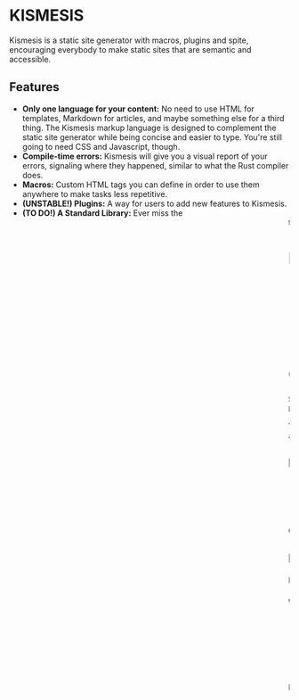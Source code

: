 # KISMESIS

Kismesis is a static site generator with macros, plugins and spite, encouraging everybody to make static sites that are semantic and accessible.

## Features
- **Only one language for your content:** No need to use HTML for templates, Markdown for articles, and maybe something else for a third thing. The Kismesis markup language is designed to complement the static site generator while being concise and easier to type. You're still going to need CSS and Javascript, though.
- **Compile-time errors:** Kismesis will give you a visual report of your errors, signaling where they happened, similar to what the Rust compiler does.
- **Macros:** Custom HTML tags you can define in order to use them anywhere to make tasks less repetitive.
- **(UNSTABLE!) Plugins:** A way for users to add new features to Kismesis.
- **(TO DO!) A Standard Library:** Ever miss the <marquee> tag? In Kismesis, you're not allowed to use deprecated tags, however it will come with a <marquee?> plugin, which will aim to replicate the behavior using only widely supported featues.

# How To Use
- Download one of the builds from the releases and add it to your `$PATH` environment variable. I recommend that you rename the executable to `kismesis` instead of `kismesis-ssg`
- To get started, run `kismesis new [project_name]`. This will create a new folder for your project. 
- Run `kismesis build` to build a project.

# Compiling
Simply install the rust toolchain, clone this repository and do `cargo build`. It literally is that simple. This is Rust we're talking about.

You don't need to clone the repository - if you just wish to compile binaries locally, you can always run `cargo install kismesis-ssg`.

## Roadmap

- Make a TUI mode for the program
- Make a manual that is visible from this TUI
- Make a plugin manager
- Allow plugins to create new subcommands for the CLI

Check the [Kismesis Engine readme](https://github.com/lilith-in-starlight/kismesis) for a roadmap pertaining to the language and the generator's engine.

## FAQ
FAQ stands for both Forwardly Anticipated Questions and Frequently-ish Asked Questions.

### Why do you plan to error when using `<div>`?
- The reason for this is that we often utilize divisions as a catch-all, instead of utilizing more semantic alternatives like `header`, `footer`, `main`, `section`, and even `button`. `<container>` will get compiled as `<div>` in case you really know there is no better alternative. Think of it the same way you think of Rust's `unsafe`.
  - No, `<button>` is not that much harder to style than a div.
  
For questions about the Kismesis Language or its Engine, check [its respective readme](https://github.com/lilith-in-starlight/kismesis).
